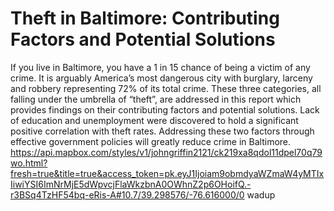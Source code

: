 # Theft in Baltimore: Contributing Factors and Potential Solutions 
If you live in Baltimore, you have a 1 in 15 chance of being a victim of any crime. It is arguably America’s most dangerous city with burglary, larceny and robbery representing 72% of its total crime. These three categories, all falling under the umbrella of “theft”, are addressed in this report which provides findings on their contributing factors and potential solutions.  Lack of education and unemployment were discovered to hold a significant positive correlation with theft rates. Addressing these two factors through effective government policies will greatly reduce crime in Baltimore.   
https://api.mapbox.com/styles/v1/johngriffin2121/ck219xa8qdol11dpel70q79wo.html?fresh=true&title=true&access_token=pk.eyJ1Ijoiam9obmdyaWZmaW4yMTIxIiwiYSI6ImNrMjE5dWpvcjFlaWkzbnA0OWhnZ2p6OHoifQ.-r3BSq4TzHF54bq-eRis-A#10.7/39.298576/-76.616000/0
wadup
